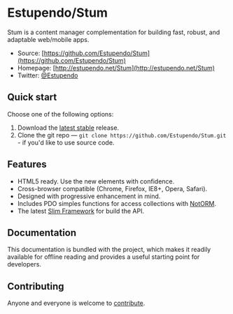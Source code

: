 # Estupendo/Stum

Stum is a content manager complementation for building fast,
robust, and adaptable web/mobile apps.

* Source: [https://github.com/Estupendo/Stum](https://github.com/Estupendo/Stum)
* Homepage: [http://estupendo.net/Stum](http://estupendo.net/Stum)
* Twitter: [@Estupendo](http://twitter.com/Estupendo)


## Quick start

Choose one of the following options:

1. Download the [latest stable](https://github.com/Estupendo/Stum/releases) release.
2. Clone the git repo — `git clone
   https://github.com/Estupendo/Stum.git` - if you'd like to
   use source code.


## Features

* HTML5 ready. Use the new elements with confidence.
* Cross-browser compatible (Chrome, Firefox, IE8+, Opera, Safari).
* Designed with progressive enhancement in mind.
* Includes PDO simples functions for access collections with [NotORM](http://www.notorm.com/).
* The latest [Slim Framework](http://www.slimframework.com/) for build the API.


## Documentation

This documentation is bundled with the project, which makes it readily available for
offline reading and provides a useful starting point for developers.


## Contributing

Anyone and everyone is welcome to [contribute](https://github.com/Estupendo/Stum/issues).
